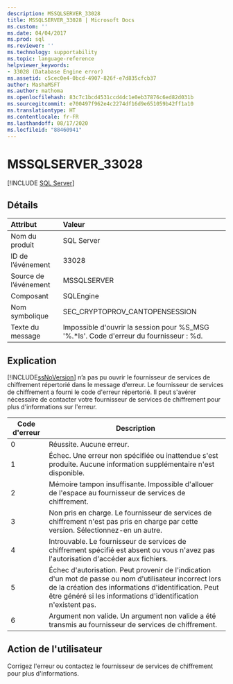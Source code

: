 ```yaml
---
description: MSSQLSERVER_33028
title: MSSQLSERVER_33028 | Microsoft Docs
ms.custom: ''
ms.date: 04/04/2017
ms.prod: sql
ms.reviewer: ''
ms.technology: supportability
ms.topic: language-reference
helpviewer_keywords:
- 33028 (Database Engine error)
ms.assetid: c5cec0e4-0bcd-4907-826f-e7d835cfcb37
author: MashaMSFT
ms.author: mathoma
ms.openlocfilehash: 83c7c1bcd4531ccd4dc1e0eb37876c6ed82d031b
ms.sourcegitcommit: e700497f962e4c2274df16d9e651059b42ff1a10
ms.translationtype: HT
ms.contentlocale: fr-FR
ms.lasthandoff: 08/17/2020
ms.locfileid: "88460941"
---
```

# <a name="mssqlserver_33028"></a>MSSQLSERVER_33028
 [!INCLUDE [SQL Server](../../includes/applies-to-version/sqlserver.md)]
  
## <a name="details"></a>Détails  
  
| Attribut | Valeur |  
| :-------- | :---- |  
|Nom du produit|SQL Server|  
|ID de l’événement|33028|  
|Source de l’événement|MSSQLSERVER|  
|Composant|SQLEngine|  
|Nom symbolique|SEC_CRYPTOPROV_CANTOPENSESSION|  
|Texte du message|Impossible d'ouvrir la session pour %S_MSG '%.*ls'. Code d'erreur du fournisseur : %d.|  
  
## <a name="explanation"></a>Explication  
[!INCLUDE[ssNoVersion](../../includes/ssnoversion-md.md)] n’a pas pu ouvrir le fournisseur de services de chiffrement répertorié dans le message d’erreur. Le fournisseur de services de chiffrement a fourni le code d'erreur répertorié. Il peut s'avérer nécessaire de contacter votre fournisseur de services de chiffrement pour plus d'informations sur l'erreur.  
  
|Code d'erreur|Description|  
|--------------|---------------|  
|0|Réussite. Aucune erreur.|  
|1|Échec. Une erreur non spécifiée ou inattendue s'est produite. Aucune information supplémentaire n'est disponible.|  
|2|Mémoire tampon insuffisante. Impossible d'allouer de l'espace au fournisseur de services de chiffrement.|  
|3|Non pris en charge. Le fournisseur de services de chiffrement n'est pas pris en charge par cette version. Sélectionnez-en un autre.|  
|4|Introuvable. Le fournisseur de services de chiffrement spécifié est absent ou vous n'avez pas l'autorisation d'accéder aux fichiers.|  
|5|Échec d'autorisation. Peut provenir de l'indication d'un mot de passe ou nom d'utilisateur incorrect lors de la création des informations d'identification. Peut être généré si les informations d'identification n'existent pas.|  
|6|Argument non valide. Un argument non valide a été transmis au fournisseur de services de chiffrement.|  
  
## <a name="user-action"></a>Action de l'utilisateur  
Corrigez l'erreur ou contactez le fournisseur de services de chiffrement pour plus d'informations.  
  
